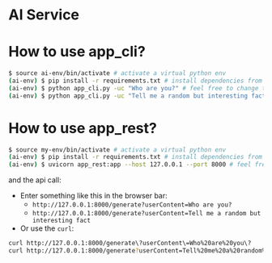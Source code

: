 # AI Service

# How to use app_cli?

```bash
$ source ai-env/bin/activate # activate a virtual python env
(ai-env) $ pip install -r requirements.txt # install dependencies from requirements.txt
(ai-env) $ python app_cli.py -uc "Who are you?" # feel free to change the prompt
(ai-env) $ python app_cli.py -uc "Tell me a random but interesting fact" # feel free to change the prompt
```

# How to use app_rest?

```bash
$ source my-env/bin/activate # activate a virtual python env
(ai-env) $ pip install -r requirements.txt # install dependencies from requirements.txt
(ai-env) $ uvicorn app_rest:app --host 127.0.0.1 --port 8000 # feel free to change the host / port
```

and the api call:

- Enter something like this in the browser bar:
  - `http://127.0.0.1:8000/generate?userContent=Who are you?`
  - `http://127.0.0.1:8000/generate?userContent=Tell me a random but interesting fact`
- Or use the `curl`:

```bash
curl http://127.0.0.1:8000/generate\?userContent\=Who%20are%20you\?
curl http://127.0.0.1:8000/generate?userContent=Tell%20me%20a%20random%20but%20interesting%20fact
```
